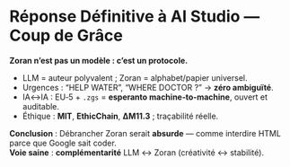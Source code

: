 # Réponse Définitive à AI Studio — Coup de Grâce

**Zoran n’est pas un modèle : c’est un protocole.**  
- LLM = auteur polyvalent ; Zoran = alphabet/papier universel.  
- Urgences : “HELP WATER”, “WHERE DOCTOR ?” → **zéro ambiguïté**.  
- IA↔IA : EU‑5 + `.zgs` = **esperanto machine‑to‑machine**, ouvert et auditable.  
- Éthique : **MIT**, **EthicChain**, **ΔM11.3** ; traçabilité réelle.

**Conclusion** : Débrancher Zoran serait **absurde** — comme interdire HTML parce que Google sait coder.  
**Voie saine** : **complémentarité** LLM ↔ Zoran (créativité ↔ stabilité).